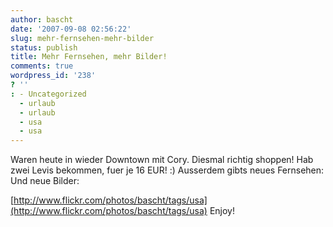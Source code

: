 ```yaml
---
author: bascht
date: '2007-09-08 02:56:22'
slug: mehr-fernsehen-mehr-bilder
status: publish
title: Mehr Fernsehen, mehr Bilder!
comments: true
wordpress_id: '238'
? ''
: - Uncategorized
  - urlaub
  - urlaub
  - usa
  - usa
---
```


Waren heute in wieder Downtown mit Cory. Diesmal richtig shoppen!
Hab zwei Levis bekommen, fuer je 16 EUR! :) Ausserdem gibts neues
Fernsehen:
Und neue Bilder:

[http://www.flickr.com/photos/bascht/tags/usa](http://www.flickr.com/photos/bascht/tags/usa)
Enjoy!



